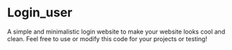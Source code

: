 # Login_user
A simple and minimalistic login website to make your website looks cool and clean. Feel free to use or modify this code for your projects or testing!
